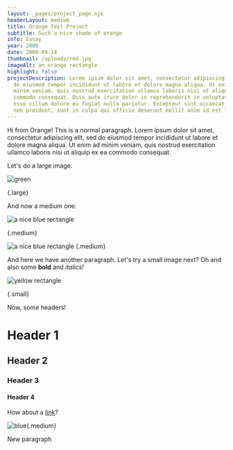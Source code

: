 ```yaml
---
layout: _pages/project_page.njk
headerLayout: medium
title: Orange Test Project
subtitle: Such a nice shade of orange
info: Essay
year: 2000
date: 2000-09-14
thumbnail: /uploads/red.jpg
imageAlt: an orange rectangle
highlight: false
projectDescription: Lorem ipsum dolor sit amet, consectetur adipiscing elit, sed
  do eiusmod tempor incididunt ut labore et dolore magna aliqua. Ut enim ad
  minim veniam, quis nostrud exercitation ullamco laboris nisi ut aliquip ex ea
  commodo consequat. Duis aute irure dolor in reprehenderit in voluptate velit
  esse cillum dolore eu fugiat nulla pariatur. Excepteur sint occaecat cupidatat
  non proident, sunt in culpa qui officia deserunt mollit anim id est laborum.
---
```

Hi from Orange! This is a normal paragraph. Lorem ipsum dolor sit amet, consectetur adipiscing elit, sed do eiusmod tempor incididunt ut labore et dolore magna aliqua. Ut enim ad minim veniam, quis nostrud exercitation ullamco laboris nisi ut aliquip ex ea commodo consequat.

Let's do a large image.

![green](/uploads/green.jpg "large green rectangle ")

{.large}

And now a medium one:

![a nice blue rectangle](/uploads/blue.jpg "Medium-sized photo by my lovely photographer!. ")

{.medium}


![a nice blue rectangle](/uploads/blue.jpg "Medium-sized photo by my lovely photographer!. ")
{.medium}


And here we have another paragraph. Let's try a small image next? Oh and also some **bold** and *italics!*

![yellow rectangle](/uploads/yellow.jpg "This one should be small! ")

{.small}

Now, some headers!

# Header 1

## Header 2

### Header 3

#### Header 4

How about a [link](www.example.com)?

![blue](/uploads/blue.jpg "blue with medium class "){.medium}



New paragraph
